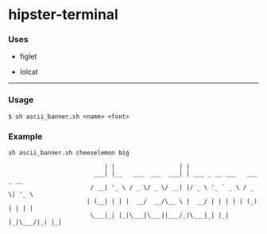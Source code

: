 # hipster-terminal


### Uses 

* figlet 

* lolcat

--------

### Usage

```
$ sh ascii_banner.sh <name> <font>
```

### Example

```
sh ascii_banner.sh cheeselemon big

                           | |                  | |                           
                        ___| |__   ___  ___  ___| | ___ _ __ ___   ___  _ __  
                       / __| '_ \ / _ \/ _ \/ __| |/ _ \ '_ ` _ \ / _ \| '_ \ 
                      | (__| | | |  __/  __/\__ \ |  __/ | | | | | (_) | | | |
                       \___|_| |_|\___|\___||___/_|\___|_| |_| |_|\___/|_| |_|

```
